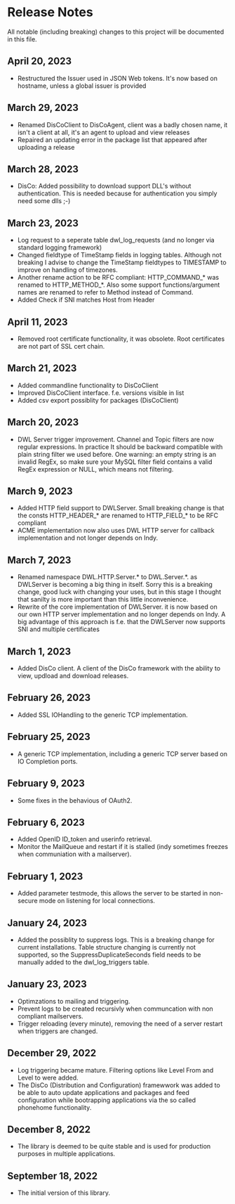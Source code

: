 # Release Notes
All notable (including breaking) changes to this project will be documented in this file.

## April 20, 2023
- Restructured the Issuer used in JSON Web tokens. It's now based on hostname, unless a global issuer is provided
 
## March 29, 2023
- Renamed DisCoClient to DisCoAgent, client was a badly chosen name, it isn't a client at all, it's an agent to upload and view releases
- Repaired an updating error in the package list that appeared after uploading a release
  
## March 28, 2023
- DisCo: Added possibility to download support DLL's without authentication. This is needed because for authentication you simply need some dlls ;-)

## March 23, 2023
- Log request to a seperate table dwl_log_requests (and no longer via standard logging framework)
- Changed fieldtype of TimeStamp fields in logging tables. Although not breaking I advise to change the TimeStamp fieldtypes to TIMESTAMP to improve on handling of timezones.
- Another rename action to be RFC compliant: HTTP_COMMAND_* was renamed to HTTP_METHOD_*. Also some support functions/argument names are renamed to refer to Method instead of Command.
- Added Check if SNI matches Host from Header

## April 11, 2023
- Removed root certificate functionality, it was obsolete. Root certificates are not part of SSL cert chain.

## March 21, 2023
-  Added commandline functionality to DisCoClient
-  Improved DisCoClient interface. f.e. versions visible in list
-  Added csv export possiblity for packages (DisCoClient)

## March 20, 2023
- DWL Server trigger improvement. Channel and Topic filters are now regular expressions. In practice It should be backward compatible with plain string filter we used before. One warning: an empty string is an invalid RegEx, so make sure your MySQL filter field contains a valid RegEx expression or NULL, which means not filtering.
  
## March 9, 2023
- Added HTTP field support to DWLServer. Small breaking change is that the consts HTTP_HEADER_* are renamed to HTTP_FIELD_* to be RFC compliant
- ACME implementation now also uses DWL HTTP server for callback implementation and not longer depends on Indy.

## March 7, 2023
- Renamed namespace DWL.HTTP.Server.* to DWL.Server.*. as DWLServer is becoming a big thing in itself. Sorry this is a breaking change, good luck with changing your uses, but in this stage I thought that sanilty is more important than this little inconvenience.
- Rewrite of the core implementation of DWLServer. it is now based on our own HTTP server implementation and no longer depends on Indy. A big advantage of this approach is f.e. that the DWLServer now supports SNI and multiple certificates

## March 1, 2023
- Added DisCo client. A client of the DisCo framework with the ability to view, updload and download releases.

## February 26, 2023
- Added SSL IOHandling to the generic TCP implementation.
  
## February 25, 2023
- A generic TCP implementation, including a generic TCP server based on IO Completion ports.

## February 9, 2023
- Some fixes in the behavious of OAuth2.

## February 6, 2023
- Added OpenID ID_token and userinfo retrieval.
- Monitor the MailQueue and restart if it is stalled (indy sometimes freezes when communiation with a mailserver).

## February 1, 2023
- Added parameter testmode, this allows the server to be started in non-secure mode on listening for local connections.

## January 24, 2023
- Added the possiblity to suppress logs. This is a breaking change for current installations. Table structure changing is currently not supported, so the SuppressDuplicateSeconds field needs to be manually added to the dwl_log_triggers table.

## January 23, 2023
- Optimzations to mailing and triggering.
- Prevent logs to be created recursivly when communcation with non compliant mailservers.
- Trigger reloading (every minute), removing the need of a server restart when triggers are changed.


## December 29, 2022
- Log triggering became mature. Filtering options like Level From and Level to were added.
- The DisCo (Distribution and Configuration) framewwork was added to be able to auto update applications and packages and feed configuration while bootrapping applications via the so called phonehome functionality.

## December 8, 2022
- The library is deemed to be quite stable and is used for production purposes in multiple applications.

## September 18, 2022
- The initial version of this library.